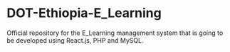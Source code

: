 # DOT-Ethiopia-E_Learning
Official repository for the E_Learning management system that is going to be developed using React.js, PHP and MySQL.
